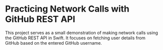 # Practicing Network Calls with GitHub REST API


This project serves as a small demonstration of making network calls using the GitHub REST API in Swift. It focuses on fetching user details from GitHub based on the entered GitHub username.
